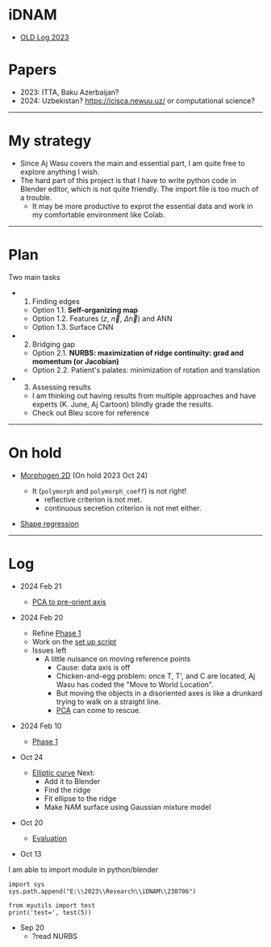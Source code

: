 # iDNAM

* [OLD Log 2023](https://github.com/tatpongkatanyukul/iDNAM/blob/main/OLDLog2023.md)

# Papers

* 2023: ITTA, Baku Azerbaijan?
* 2024: Uzbekistan? https://icisca.newuu.uz/ or computational science?

---
# My strategy
* Since Aj Wasu covers the main and essential part, I am quite free to explore anything I wish.
* The hard part of this project is that I have to write python code in Blender editor, which is not quite friendly. The import file is too much of a trouble.
  * It may be more productive to exprot the essential data and work in my comfortable environment like Colab.

---
# Plan
Two main tasks
* 1. Finding edges
  * Option 1.1. **Self-organizing map**
  * Option 1.2. Features ($z$, $\vec{n}$, $\Delta \vec{n}$) and ANN
  * Option 1.3. Surface CNN

* 2. Bridging gap
  * Option 2.1. **NURBS: maximization of ridge continuity: grad and momentum (or Jacobian)**
  * Option 2.2. Patient's palates: minimization of rotation and translation   
 
* 3. Assessing results
  * I am thinking out having results from multiple approaches and have experts (K. June, Aj Cartoon) blindly grade the results.
  * Check out Bleu score for reference
 
---
# On hold

* [Morphogen 2D](https://colab.research.google.com/drive/1mT8QNi-vt6rmBi1QrWxQwdN2B582q4tZ#scrollTo=C0mdgvfGO0cL) (On hold 2023 Oct 24)
  * It (```polymorph``` and ```polymorph_coeff```) is not right!
    * reflective criterion is not met.
    * continuous secretion criterion is not met either.

* [Shape regression](https://colab.research.google.com/drive/1shFRNxwB2SVL8DPYXnpWWhgsHPg0WOnZ#scrollTo=yhaNKMWV8lrd)

---
# Log

* 2024 Feb 21
  * [PCA to pre-orient axis](https://colab.research.google.com/drive/10eDKV-de9gIJF0asBL6s9_T-2AJ6aq-n) 

* 2024 Feb 20
  * Refine [Phase 1](https://github.com/tatpongkatanyukul/iDNAM/blob/main/Phase1/readme.md)
  * Work on the [set up script](https://github.com/tatpongkatanyukul/iDNAM/blob/main/Phase1/AutoSetupV1.py)
  * Issues left
    * A little nuisance on moving reference points
      * Cause: data axis is off
      * Chicken-and-egg problem: once T, T', and C are located, Aj Wasu has coded the "Move to World Location".
      * But moving the objects in a disoriented axes is like a drunkard trying to walk on a straight line.
      * [PCA](https://stackoverflow.com/questions/32569188/scipy-svd-vs-numpy-svd) can come to rescue.

* 2024 Feb 10
  * [Phase 1](https://drive.google.com/drive/folders/13EcyENB7C4cwWotuD_PyRjYlV1-YZG6h?usp=drive_link) 

* Oct 24
  * [Elliptic curve](https://colab.research.google.com/drive/1aP1Wb8wCztPs2EYsz0TKfGTFdNxUhtvR#scrollTo=uzLR4OOt1jFU)
    Next:
    * Add it to Blender
    * Find the ridge
    * Fit ellipse to the ridge
    * Make NAM surface using Gaussian mixture model 


* Oct 20
  * [Evaluation](https://github.com/tatpongkatanyukul/iDNAM/blob/main/evaluation/readme.md)

* Oct 13

I am able to import module in python/blender

```
import sys
sys.path.append("E:\\2023\\Research\\iDNAM\\230706")

from myutils import test
print('test=', test(5))
```

* Sep 20
  * ?read NURBS 
